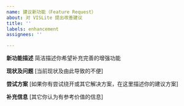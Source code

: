 ```yaml
---
name: 建议新功能（Feature Request）
about: 对 VISLite 提出改善建议
title: ''
labels: enhancement
assignees: ''

---
```


**新功能描述**
简洁描述你希望补充完善的增强功能

**现状及问题**
[当前现状及由此导致的不便]

**尝试方案**
[如果你有尝试绕开或其它解决方案，在这里描述你的建议方案]

**补充信息**
[其它你认为有参考价值的信息]
